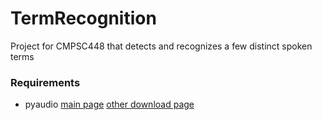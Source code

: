 # TermRecognition
Project for CMPSC448 that detects and recognizes a few distinct spoken terms

### Requirements ###
* pyaudio [main page](http://people.csail.mit.edu/hubert/pyaudio/) [other download page](http://www.lfd.uci.edu/~gohlke/pythonlibs/#pyaudio)
